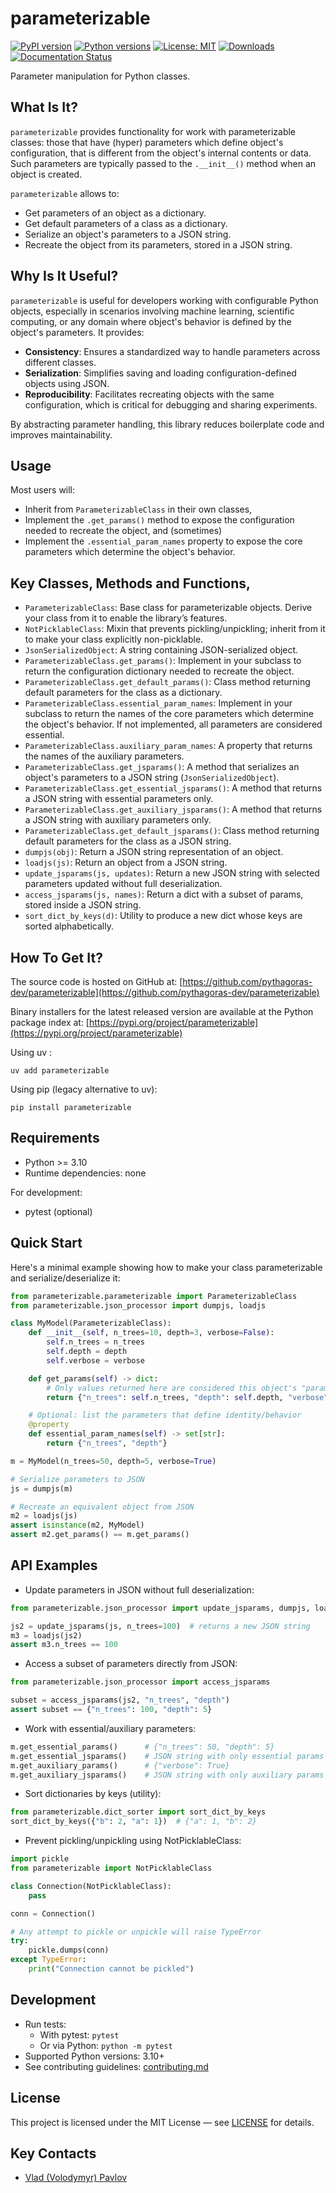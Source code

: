 # parameterizable
[![PyPI version](https://img.shields.io/pypi/v/parameterizable.svg)](https://pypi.org/project/parameterizable/)
[![Python versions](https://img.shields.io/pypi/pyversions/parameterizable.svg)](https://pypi.org/project/parameterizable/)
[![License: MIT](https://img.shields.io/badge/License-MIT-yellow.svg)](LICENSE)
[![Downloads](https://static.pepy.tech/badge/parameterizable)](https://pepy.tech/project/parameterizable)
[![Documentation Status](https://app.readthedocs.org/projects/parameterizable/badge/?version=latest)](https://parameterizable.readthedocs.io/en/latest/)

Parameter manipulation for Python classes.

## What Is It?

`parameterizable` provides functionality for work with parameterizable 
classes: those that have (hyper) parameters which define object's configuration,
that is different from the object's internal contents or data. Such parameters 
are typically passed to the `.__init__()` method when an object is created.

`parameterizable` allows to:
* Get parameters of an object as a dictionary.
* Get default parameters of a class as a dictionary.
* Serialize an object's parameters to a JSON string. 
* Recreate the object from its parameters, stored in a JSON string.

## Why Is It Useful?

`parameterizable` is useful for developers working with 
configurable Python objects, especially in scenarios involving 
machine learning, scientific computing, or any domain where 
object's behavior is defined by the object's parameters. It provides:

* **Consistency**: Ensures a standardized way to handle parameters 
across different classes.
* **Serialization**: Simplifies saving and loading configuration-defined objects
using JSON.
* **Reproducibility**: Facilitates recreating objects with the same configuration, 
which is critical for debugging and sharing experiments.

By abstracting parameter handling, this library reduces boilerplate code 
and improves maintainability.

## Usage

Most users will:
- Inherit from `ParameterizableClass` in their own classes, 
- Implement the `.get_params()` method to expose the configuration needed to recreate the object, and (sometimes)
- Implement the `.essential_param_names` property to expose the core parameters which determine the object's behavior.


## Key Classes, Methods and Functions,

- `ParameterizableClass`: Base class for parameterizable objects. Derive your class from it to enable the library’s features.
- `NotPicklableClass`: Mixin that prevents pickling/unpickling; inherit from it to make your class explicitly non-picklable.
- `JsonSerializedObject`: A string containing JSON-serialized object.
- `ParameterizableClass.get_params()`: Implement in your subclass to return the configuration dictionary 
needed to recreate the object.
- `ParameterizableClass.get_default_params()`: Class method returning default parameters for the class as a dictionary.
- `ParameterizableClass.essential_param_names`: Implement in your subclass to return the names of the core parameters
which determine the object's behavior. If not implemented, all parameters are considered essential.
- `ParameterizableClass.auxiliary_param_names`: A property that returns the names of the auxiliary parameters.
- `ParameterizableClass.get_jsparams()`: A method that serializes an object's parameters 
to a JSON string (`JsonSerializedObject`).
- `ParameterizableClass.get_essential_jsparams()`: A method that returns a JSON string with essential parameters only.
- `ParameterizableClass.get_auxiliary_jsparams()`: A method that returns a JSON string with auxiliary parameters only.
- `ParameterizableClass.get_default_jsparams()`: Class method returning default parameters for the class as a JSON string.
- `dumpjs(obj)`: Return a JSON string representation of an object.
- `loadjs(js)`: Return an object from a JSON string.
- `update_jsparams(js, updates)`: Return a new JSON string with selected parameters updated without full deserialization.
- `access_jsparams(js, names)`: Return a dict with a subset of params, stored inside a JSON string.
- `sort_dict_by_keys(d)`: Utility to produce a new dict whose keys are sorted alphabetically.

## How To Get It?

The source code is hosted on GitHub at:
[https://github.com/pythagoras-dev/parameterizable](https://github.com/pythagoras-dev/parameterizable) 

Binary installers for the latest released version are available at the Python package index at:
[https://pypi.org/project/parameterizable](https://pypi.org/project/parameterizable)

Using uv :
```
uv add parameterizable
```

Using pip (legacy alternative to uv):
```
pip install parameterizable
```

## Requirements

- Python >= 3.10
- Runtime dependencies: none

For development:
- pytest (optional)

## Quick Start

Here's a minimal example showing how to make your class parameterizable and serialize/deserialize it:

```python
from parameterizable.parameterizable import ParameterizableClass
from parameterizable.json_processor import dumpjs, loadjs

class MyModel(ParameterizableClass):
    def __init__(self, n_trees=10, depth=3, verbose=False):
        self.n_trees = n_trees
        self.depth = depth
        self.verbose = verbose

    def get_params(self) -> dict:
        # Only values returned here are considered this object's "parameters"
        return {"n_trees": self.n_trees, "depth": self.depth, "verbose": self.verbose}

    # Optional: list the parameters that define identity/behavior
    @property
    def essential_param_names(self) -> set[str]:
        return {"n_trees", "depth"}

m = MyModel(n_trees=50, depth=5, verbose=True)

# Serialize parameters to JSON
js = dumpjs(m)

# Recreate an equivalent object from JSON
m2 = loadjs(js)
assert isinstance(m2, MyModel)
assert m2.get_params() == m.get_params()
```

## API Examples

- Update parameters in JSON without full deserialization:

```python
from parameterizable.json_processor import update_jsparams, dumpjs, loadjs

js2 = update_jsparams(js, n_trees=100)  # returns a new JSON string
m3 = loadjs(js2)
assert m3.n_trees == 100
```

- Access a subset of parameters directly from JSON:

```python
from parameterizable.json_processor import access_jsparams

subset = access_jsparams(js2, "n_trees", "depth")
assert subset == {"n_trees": 100, "depth": 5}
```

- Work with essential/auxiliary parameters:

```python
m.get_essential_params()      # {"n_trees": 50, "depth": 5}
m.get_essential_jsparams()    # JSON string with only essential params
m.get_auxiliary_params()      # {"verbose": True}
m.get_auxiliary_jsparams()    # JSON string with only auxiliary params
```

- Sort dictionaries by keys (utility):

```python
from parameterizable.dict_sorter import sort_dict_by_keys
sort_dict_by_keys({"b": 2, "a": 1})  # {"a": 1, "b": 2}
```

- Prevent pickling/unpickling using NotPicklableClass:

```python
import pickle
from parameterizable import NotPicklableClass

class Connection(NotPicklableClass):
    pass

conn = Connection()

# Any attempt to pickle or unpickle will raise TypeError
try:
    pickle.dumps(conn)
except TypeError:
    print("Connection cannot be pickled")
```

## Development

- Run tests:
  - With pytest: `pytest`
  - Or via Python: `python -m pytest`
- Supported Python versions: 3.10+
- See contributing guidelines: [contributing.md](contributing.md)

## License

This project is licensed under the MIT License — see [LICENSE](LICENSE) for details.

## Key Contacts

* [Vlad (Volodymyr) Pavlov](https://www.linkedin.com/in/vlpavlov/)

